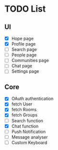 # TODO List

## UI

 - [x] Hope page
 - [x] Profile page
 - [ ] Search page
 - [ ] People page
 - [ ] Communities page
 - [ ] Chat page
 - [ ] Settings page

## Core

 - [x] OAuth authentication
 - [x] fetch User
 - [x] fetch Rooms
 - [x] fetch Groups
 - [ ] Search function
 - [x] Chat function
 - [ ] Push Notification
 - [ ] Message analyser
 - [ ] Custom Keyboard
